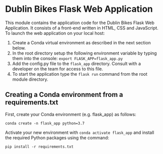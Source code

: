 # Dublin Bikes Flask Web Application

This module contains the application code for the Dublin Bikes Flask Web Application. It consists of a front-end written in HTML, CSS and JavaScript. To launch the web application on your local host:

1. Create a Conda virtual environment as described in the next section below.
2. In the root directory setup the following environment variable by typing them into the console:
`export FLASK_APP=flask_app.py`
3. Add the config.py file to the `flask_app` directory. Consult with a developer on the team for access to this file.
4. To start the application type the `flask run` command from the root module directory. 

## Creating a Conda environment from a requirements.txt
First, create your Conda environment (e.g. flask_app) as follows:

```
conda create -n flask_app python=3.7
```

Activate your new environment with `conda activate flask_app` and install the required Python packages using the command:
```
pip install -r requirements.txt
```
